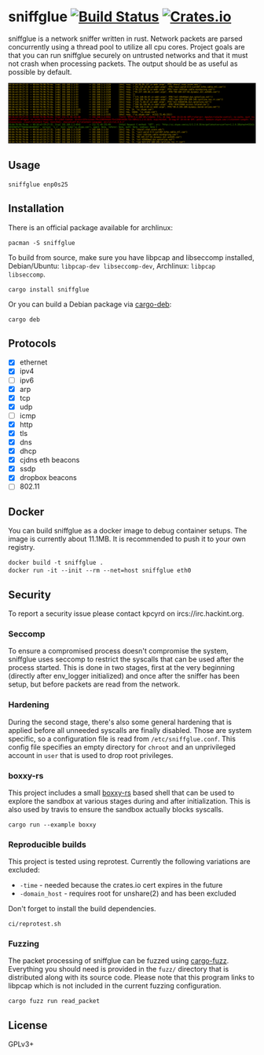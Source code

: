 # sniffglue [![Build Status][travis-img]][travis] [![Crates.io][crates-img]][crates]

[travis-img]:   https://travis-ci.org/kpcyrd/sniffglue.svg?branch=master
[travis]:       https://travis-ci.org/kpcyrd/sniffglue
[crates-img]:   https://img.shields.io/crates/v/sniffglue.svg
[crates]:       https://crates.io/crates/sniffglue

sniffglue is a network sniffer written in rust. Network packets are parsed concurrently
using a thread pool to utilize all cpu cores. Project goals are that you can
run sniffglue securely on untrusted networks and that it must not crash
when processing packets. The output should be as useful as possible by default.

![screenshot](docs/screenshot.png)

## Usage

    sniffglue enp0s25

## Installation

There is an official package available for archlinux:

    pacman -S sniffglue

To build from source, make sure you have libpcap and libseccomp installed,
Debian/Ubuntu: `libpcap-dev libseccomp-dev`,
Archlinux: `libpcap libseccomp`.

    cargo install sniffglue

Or you can build a Debian package via [cargo-deb](https://github.com/mmstick/cargo-deb):

    cargo deb

## Protocols

- [X] ethernet
- [X] ipv4
- [ ] ipv6
- [X] arp
- [X] tcp
- [X] udp
- [ ] icmp
- [X] http
- [X] tls
- [X] dns
- [X] dhcp
- [X] cjdns eth beacons
- [X] ssdp
- [X] dropbox beacons
- [ ] 802.11

## Docker

You can build sniffglue as a docker image to debug container setups. The image
is currently about 11.1MB. It is recommended to push it to your own registry.

    docker build -t sniffglue .
    docker run -it --init --rm --net=host sniffglue eth0

## Security

To report a security issue please contact kpcyrd on ircs://irc.hackint.org.

### Seccomp

To ensure a compromised process doesn't compromise the system, sniffglue uses
seccomp to restrict the syscalls that can be used after the process started.
This is done in two stages, first at the very beginning (directly after
env\_logger initialized) and once after the sniffer has been setup, but before
packets are read from the network.

### Hardening

During the second stage, there's also some general hardening that is applied
before all unneeded syscalls are finally disabled. Those are system specific,
so a configuration file is read from `/etc/sniffglue.conf`. This config
file specifies an empty directory for `chroot` and an unprivileged account
in `user` that is used to drop root privileges.

### boxxy-rs

This project includes a small [boxxy-rs] based shell that can be used to
explore the sandbox at various stages during and after initialization. This is
also used by travis to ensure the sandbox actually blocks syscalls.

    cargo run --example boxxy

[boxxy-rs]: https://github.com/kpcyrd/boxxy-rs

### Reproducible builds

This project is tested using reprotest. Currently the following variations are
excluded:

- `-time` - needed because the crates.io cert expires in the future
- `-domain_host` - requires root for unshare(2) and has been excluded

Don't forget to install the build dependencies.

    ci/reprotest.sh

### Fuzzing

The packet processing of sniffglue can be fuzzed using [cargo-fuzz].
Everything you should need is provided in the `fuzz/` directory that is
distributed along with its source code. Please note that this program links
to libpcap which is not included in the current fuzzing configuration.

    cargo fuzz run read_packet

[cargo-fuzz]: https://github.com/rust-fuzz/cargo-fuzz

## License

GPLv3+
